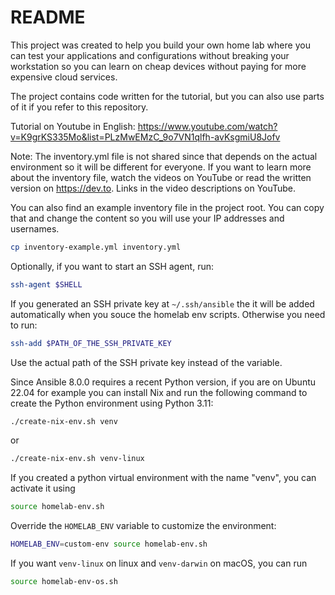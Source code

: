 # README

This project was created to help you build your own home lab where you can test
your applications and configurations without breaking your workstation so you can
learn on cheap devices without paying for more expensive cloud services.

The project contains code written for the tutorial, but you can also use parts of it
if you refer to this repository.

Tutorial on Youtube in English: <https://www.youtube.com/watch?v=K9grKS335Mo&list=PLzMwEMzC_9o7VN1qlfh-avKsgmiU8Jofv>

Note: The inventory.yml file is not shared since that depends on the actual environment
so it will be different for everyone. If you want to learn more about the inventory file,
watch the videos on YouTube or read the written version on <https://dev.to>. Links in
the video descriptions on YouTube.

You can also find an example inventory file in the project root. You can copy that and change
the content so you will use your IP addresses and usernames.

```bash
cp inventory-example.yml inventory.yml
```

Optionally, if you want to start an SSH agent, run:

```bash
ssh-agent $SHELL
```

If you generated an SSH private key at `~/.ssh/ansible` the it will be added automatically
when you souce the homelab env scripts. Otherwise you need to run:

```bash
ssh-add $PATH_OF_THE_SSH_PRIVATE_KEY
```

Use the actual path of the SSH private key instead of the variable.

Since Ansible 8.0.0 requires a recent Python version, if you are on Ubuntu 22.04 for example you can install Nix and run the following command to create the Python environment using Python 3.11:

```bash
./create-nix-env.sh venv
```

or

```bash
./create-nix-env.sh venv-linux
```

If you created a python virtual environment with the name "venv", you can activate it using

```bash
source homelab-env.sh
```

Override the `HOMELAB_ENV` variable to customize the environment:

```bash
HOMELAB_ENV=custom-env source homelab-env.sh
```

If you want `venv-linux` on linux and `venv-darwin` on macOS, you can run

```bash
source homelab-env-os.sh
```
